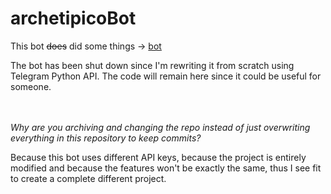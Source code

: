 # archetipicoBot

This bot <strike>does</strike> did some things -> <a href="https://t.me//archetipicoBot">bot</a>

The bot has been shut down since I'm rewriting it from scratch using Telegram Python API.
The code will remain here since it could be useful for someone.

<br>
<br>
<i>Why are you archiving and changing the repo instead of just overwriting everything in this repository to keep commits?</i>

Because this bot uses different API keys, because the project is entirely modified and because the features won't be exactly the same, thus I see fit to create a complete different project.
